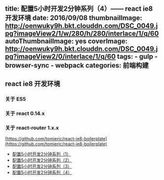 title: 配置5小时开发2分钟系列（4）—— react ie8 开发环境
date: 2016/09/08
thumbnailImage: http://oenwuky9h.bkt.clouddn.com/DSC_0049.jpg?imageView2/1/w/280/h/280/interlace/1/q/60
autoThumbnailImage: yes
coverImage: http://oenwuky9h.bkt.clouddn.com/DSC_0049.jpg?imageView2/0/interlace/1/q/60
tags:
    - gulp
    - browser-sync
    - webpack
categories: 前端构建
---

## react ie8 开发环境

### 关于 ES5

### 关于 react 0.14.x

### 关于 react-router 1.x.x 

[https://github.com/tomieric/react-ie8-boilerplate](https://github.com/tomieric/react-ie8-boilerplate)

<!-- more -->



* [配置5小时开发2分钟系列（1）](/2016/09/01/startkit-1/)
* [配置5小时开发2分钟系列（2）](/2016/09/03/startkit-2/)
* [配置5小时开发2分钟系列（3）](/2016/09/05/startkit-3/)
* [配置5小时开发2分钟系列（4）](/2016/09/08/startkit-4/)